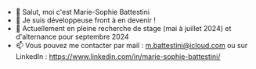 - 👋 Salut, moi c'est Marie-Sophie Battestini
- 👀 Je suis développeuse front à en devenir !
- 🌱 Actuellement en pleine recherche de stage (mai à juillet 2024) et d'alternance pour septembre 2024
- 📫 Vous pouvez me contacter par mail : m.battestini@icloud.com ou sur LinkedIn : https://www.linkedin.com/in/marie-sophie-battestini/

<!---
mariebattestini/mariebattestini is a ✨ special ✨ repository because its `README.md` (this file) appears on your GitHub profile.
You can click the Preview link to take a look at your changes.
--->
